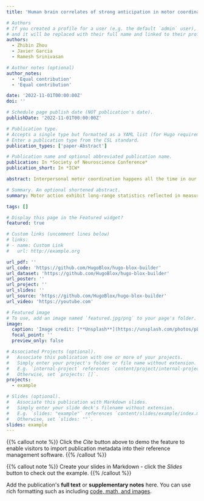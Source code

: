 ```yaml
---
title: 'Human brain correlates of strong anticipation in motor coordination between dyads'

# Authors
# If you created a profile for a user (e.g. the default `admin` user), write the username (folder name) here
# and it will be replaced with their full name and linked to their profile.
authors:
  - Zhibin Zhou
  - Javier Garcia
  - Ramesh Srinivasan

# Author notes (optional)
author_notes:
  - 'Equal contribution'
  - 'Equal contribution'

date: '2022-11-01T00:00:00Z'
doi: ''

# Schedule page publish date (NOT publication's date).
publishDate: '2022-11-01T00:00:00Z'

# Publication type.
# Accepts a single type but formatted as a YAML list (for Hugo requirements).
# Enter a publication type from the CSL standard.
publication_types: ['paper-Abstract']

# Publication name and optional abbreviated publication name.
publication: In *Society of Neuroscience Conference*
publication_short: In *ICW*

abstract: Interpersonal motor coordination happens all the time in our daily activities. As individuals interact with each other in coordinated movements two types of coordination dynamics of mutual adaptation have been observed in previous studies [Marmelat et al., 2012].  Weak anticipation is the result of local adjustments to motor behavior by one individual by perception of the other individual.  Weak anticipation often will give rise to leader-follower dynamics, where the leader sets a pace and the other individual continuously adapts to the variability of the other individual, correcting perceived errors. Strong anticipation reflects the ability of individuals to learn the long-range statistics of their environment in order to predict future events.  In the motor system, strong anticipation is grounded in the observation that repetitive rhythmic motor behaviors such as tapping exhibit long-range correlations or complexity.   An open question is whether complexity is an adaptive motor behavior, where individuals can match complexity to facilitate coordination.  The purpose of the present study is to examine whether motor coordination between dyads can reflect such strong anticipation. We investigated two finger tapping coordination tasks, synchronization and syncopation between dyads, by means of hyperscanning with simultaneous behavioral and EEG recordings.

# Summary. An optional shortened abstract.
summary: Motor action exhibit long-range statistics reflected in measures of complexity  (Hurst exponents).  When two individuals coordinate their motor behavior they exhibit strong anticipation, by complexity matching, i.e, apparent adaptation of complexity in motor behavior. This matching is not apparent when one individual attempts to match the behavior of the other individual, such as leader-> follower coordination.   Strong anticipation is more prominent in syncopated than synchronized motor coordination, and is reflected in coordination of theta activity over the frontal lobes.  During syncopation, individuals synchronize their interval with no lag, but in synchronization, coordination always reflects a leader and follower, even in mutual coordination, suggesting a dominant role for weak anticipation.  

tags: []

# Display this page in the Featured widget?
featured: true

# Custom links (uncomment lines below)
# links:
# - name: Custom Link
#   url: http://example.org

url_pdf: ''
url_code: 'https://github.com/HugoBlox/hugo-blox-builder'
url_dataset: 'https://github.com/HugoBlox/hugo-blox-builder'
url_poster: ''
url_project: ''
url_slides: ''
url_source: 'https://github.com/HugoBlox/hugo-blox-builder'
url_video: 'https://youtube.com'

# Featured image
# To use, add an image named `featured.jpg/png` to your page's folder.
image:
  caption: 'Image credit: [**Unsplash**](https://unsplash.com/photos/pLCdAaMFLTE)'
  focal_point: ''
  preview_only: false

# Associated Projects (optional).
#   Associate this publication with one or more of your projects.
#   Simply enter your project's folder or file name without extension.
#   E.g. `internal-project` references `content/project/internal-project/index.md`.
#   Otherwise, set `projects: []`.
projects:
  - example

# Slides (optional).
#   Associate this publication with Markdown slides.
#   Simply enter your slide deck's filename without extension.
#   E.g. `slides: "example"` references `content/slides/example/index.md`.
#   Otherwise, set `slides: ""`.
slides: example
---
```


{{% callout note %}}
Click the _Cite_ button above to demo the feature to enable visitors to import publication metadata into their reference management software.
{{% /callout %}}

{{% callout note %}}
Create your slides in Markdown - click the _Slides_ button to check out the example.
{{% /callout %}}

Add the publication's **full text** or **supplementary notes** here. You can use rich formatting such as including [code, math, and images](https://docs.hugoblox.com/content/writing-markdown-latex/).
